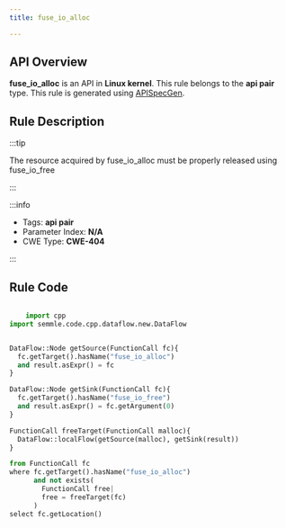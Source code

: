 ```yaml
---
title: fuse_io_alloc

---
```



## API Overview
**fuse_io_alloc** is an API in **Linux kernel**. This rule belongs to the **api pair** type. This rule is generated using [APISpecGen](../../tools/APISpecGen).
## Rule Description

:::tip

The resource acquired by fuse_io_alloc must be properly released using fuse_io_free

:::

:::info

- Tags: **api pair**
- Parameter Index: **N/A**
- CWE Type: **CWE-404**

:::

## Rule Code
```python

    import cpp
import semmle.code.cpp.dataflow.new.DataFlow


DataFlow::Node getSource(FunctionCall fc){
  fc.getTarget().hasName("fuse_io_alloc")
  and result.asExpr() = fc
}

DataFlow::Node getSink(FunctionCall fc){
  fc.getTarget().hasName("fuse_io_free")
  and result.asExpr() = fc.getArgument(0)
}

FunctionCall freeTarget(FunctionCall malloc){
  DataFlow::localFlow(getSource(malloc), getSink(result))
}

from FunctionCall fc
where fc.getTarget().hasName("fuse_io_alloc")
      and not exists(
        FunctionCall free| 
        free = freeTarget(fc)
      )
select fc.getLocation()

    
```